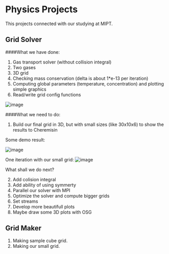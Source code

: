 Physics Projects
================
This projects connected with our studying at MIPT.

Grid Solver
----------------

####What we have done:
1. Gas transport solver (without collision integral)
2. Two gases
3. 3D grid
4. Checking mass conservation (delta is about 1*e-13 per iteration)
5. Computing global parameters (temperature, concentration) and plotting simple graphics
6. Read/write grid config functions

![image](https://dl.dropboxusercontent.com/u/59969938/Images/%D0%A1%D0%BD%D0%B8%D0%BC%D0%BE%D0%BA%20%D1%8D%D0%BA%D1%80%D0%B0%D0%BD%D0%B0%20%D0%BE%D1%82%202013-12-07%2019%3A25%3A06.png)

####What we need to do:
1. Build our final grid in 3D, but with small sizes (like 30x10x6) to show the results to Cheremisin

Some demo result:

![image](https://dl.dropboxusercontent.com/u/59969938/Images/snap.png)

One iteration with our small grid:
![image](https://dl.dropboxusercontent.com/u/59969938/Images/plot.png)

What shall we do next?

2. Add colision integral
3. Add ability of using symmerty
4. Parallel our solver with MPI
5. Optimize the solver and compute bigger grids
6. Set streams
7. Develop more beautifull plots
8. Maybe draw some 3D plots with OSG

Grid Maker
----------------

1. Making sample cube grid.
2. Making our small grid.
